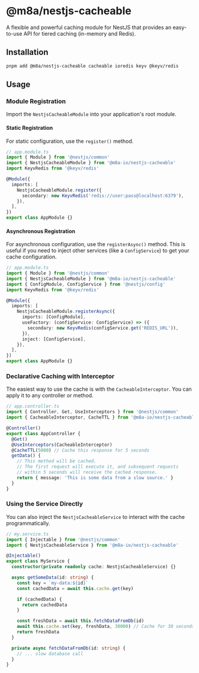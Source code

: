 # @m8a/nestjs-cacheable

A flexible and powerful caching module for NestJS that provides an easy-to-use API for tiered caching (in-memory and Redis).

## Installation

```bash
pnpm add @m8a/nestjs-cacheable cacheable ioredis keyv @keyv/redis
```

## Usage

### Module Registration

Import the `NestjsCacheableModule` into your application's root module.

#### Static Registration

For static configuration, use the `register()` method.

```typescript
// app.module.ts
import { Module } from '@nestjs/common'
import { NestjsCacheableModule } from '@m8a-io/nestjs-cacheable'
import KeyvRedis from '@keyv/redis'

@Module({
  imports: [
    NestjsCacheableModule.register({
      secondary: new KeyvRedis('redis://user:pass@localhost:6379'),
    }),
  ],
})
export class AppModule {}
```

#### Asynchronous Registration

For asynchronous configuration, use the `registerAsync()` method. This is useful if you need to inject other services (like a `ConfigService`) to get your cache configuration.

```typescript
// app.module.ts
import { Module } from '@nestjs/common'
import { NestjsCacheableModule } from '@m8a-io/nestjs-cacheable'
import { ConfigModule, ConfigService } from '@nestjs/config'
import KeyvRedis from '@keyv/redis'

@Module({
  imports: [
    NestjsCacheableModule.registerAsync({
      imports: [ConfigModule],
      useFactory: (configService: ConfigService) => ({
        secondary: new KeyvRedis(configService.get('REDIS_URL')),
      }),
      inject: [ConfigService],
    }),
  ],
})
export class AppModule {}
```

### Declarative Caching with Interceptor

The easiest way to use the cache is with the `CacheableInterceptor`. You can apply it to any controller or method.

```typescript
// app.controller.ts
import { Controller, Get, UseInterceptors } from '@nestjs/common'
import { CacheableInterceptor, CacheTTL } from '@m8a-io/nestjs-cacheable'

@Controller()
export class AppController {
  @Get()
  @UseInterceptors(CacheableInterceptor)
  @CacheTTL(5000) // Cache this response for 5 seconds
  getData() {
    // This method will be cached.
    // The first request will execute it, and subsequent requests
    // within 5 seconds will receive the cached response.
    return { message: 'This is some data from a slow source.' }
  }
}
```

### Using the Service Directly

You can also inject the `NestjsCacheableService` to interact with the cache programmatically.

```typescript
// my.service.ts
import { Injectable } from '@nestjs/common'
import { NestjsCacheableService } from '@m8a-io/nestjs-cacheable'

@Injectable()
export class MyService {
  constructor(private readonly cache: NestjsCacheableService) {}

  async getSomeData(id: string) {
    const key = `my-data:${id}`
    const cachedData = await this.cache.get(key)

    if (cachedData) {
      return cachedData
    }

    const freshData = await this.fetchDataFromDb(id)
    await this.cache.set(key, freshData, 30000) // Cache for 30 seconds
    return freshData
  }

  private async fetchDataFromDb(id: string) {
    // ... slow database call
  }
}
```